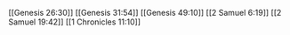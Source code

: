 [[Genesis 26:30]]
[[Genesis 31:54]]
[[Genesis 49:10]]
[[2 Samuel 6:19]]
[[2 Samuel 19:42]]
[[1 Chronicles 11:10]]
